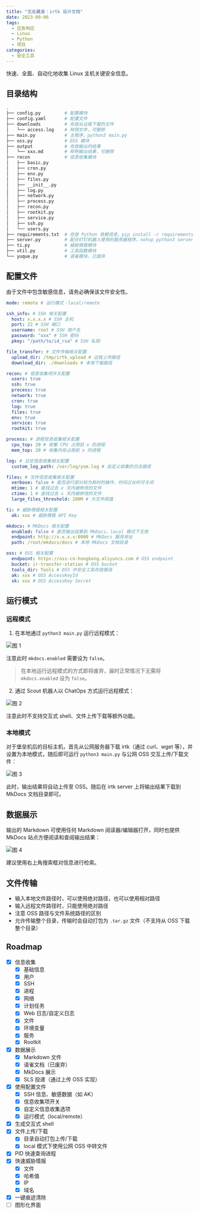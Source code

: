 ```yaml
---
title: "无处藏身：irtk 设计文档"
date: 2023-09-06
tags:
  - 应急响应
  - Linux
  - Python
  - 项目
categories:
  - 安全工具
---
```


快速、全面、自动化地收集 Linux 主机关键安全信息。

<!-- more -->

## 目录结构

```bash
.
├── config.py         # 配置模块
├── config.yaml       # 配置文件
├── downloads         # 存放从远程下载的文件
│   └── access.log    # 样例文件，可删除
├── main.py           # 主程序，python3 main.py
├── oss.py            # OSS 模块
├── output            # 存放输出的结果
│   └── xxx.md        # 样例输出结果，可删除
├── recon             # 信息收集模块
│   ├── basic.py
│   ├── cron.py
│   ├── env.py
│   ├── files.py
│   ├── __init__.py
│   ├── log.py
│   ├── network.py
│   ├── process.py
│   ├── recon.py
│   ├── rootkit.py
│   ├── service.py
│   ├── ssh.py
│   └── users.py
├── requirements.txt  # 存放 Python 依赖信息，pip install -r requirements.txt
├── server.py         # 配合钉钉机器人使用的服务器程序，nohup python3 server.py &
├── ti.py             # 威胁情报模块
├── util.py           # 工具函数模块
└── yuque.py          # 语雀模块，已废弃
```

## 配置文件

由于文件中包含敏感信息，请务必确保该文件安全性。

```yaml
mode: remote # 运行模式：local/remote

ssh_info: # SSH 相关配置
  host: x.x.x.x # SSH 主机
  port: 22 # SSH 端口
  username: root # SSH 用户名
  password: "xxx" # SSH 密码
  pkey: "/path/to/id_rsa" # SSH 私钥

file_transfer: # 文件传输相关配置
  upload_dir: /tmp/irtk_upload # 远程上传路径
  download_dir: ./downloads # 本地下载路径

recon: # 信息收集项开关配置
  users: true
  ssh: true
  process: true
  network: true
  cron: true
  log: true
  files: true
  env: true
  service: true
  rootkit: true

process: # 进程信息收集相关配置
  cpu_top: 20 # 收集 CPU 占用前 x 的进程
  mem_top: 20 # 收集内存占用前 x 的进程

log: # 日志信息收集相关配置
  custom_log_path: /var/log/yum.log # 自定义收集的日志路径

files: # 文件信息收集相关配置
  verbose: false # 是否进行部分较为耗时的操作，时间过长时可关闭
  mtime: 1 # 查找过去 x 天内被修改的文件
  ctime: 1 # 查找过去 x 天内被修改的文件
  large_files_threshold: 200M # 大文件阈值

ti: # 威胁情报相关配置
  ak: xxx # 威胁情报 API Key

mkdocs: # MkDocs 相关配置
  enabled: false # 是否输出结果到 MkDocs，local 模式下无效
  endpoint: http://x.x.x.x:8000 # MkDocs 服务地址
  path: /root/mkdocs/docs # 本地 MkDocs 文档目录

oss: # OSS 相关配置
  endpoint: https://oss-cn-hongkong.aliyuncs.com # OSS endpoint
  bucket: ir-transfer-station # OSS bucket
  tools_dir: Tools # OSS 中安全工具存放路径
  ak: xxx # OSS AccessKeyId
  sk: xxx # OSS AccessKey Secret
```

## 运行模式

### 远程模式

1. 在本地通过 `python3 main.py` 运行远程模式：

![图 1](0.png)

注意此时 `mkdocs.enabled` 需要设为 `false`。

> 在本地运行远程模式的方式即将废弃，届时正常情况下无需将 `mkdocs.enabled` 设为 `false`。

2. 通过 Scout 机器人以 ChatOps 方式运行远程模式：

![图 2](1.png)

注意此时不支持交互式 shell、文件上传下载等额外功能。

### 本地模式

对于堡垒机后的目标主机，首先从公网服务器下载 irtk（通过 curl、wget 等），并设置为本地模式，随后即可运行 `python3 main.py` 与公网 OSS 交互上传/下载文件：

![图 3](2.png)

此时，输出结果将自动上传至 OSS。随后在 irtk server 上将输出结果下载到 MkDocs 文档目录即可。

## 数据展示

输出的 Markdown 可使用任何 Markdown 阅读器/编辑器打开，同时也提供 MkDocs 站点方便阅读和查阅输出结果：

![图 4](feature.png)

建议使用右上角搜索框对信息进行检索。

## 文件传输

- 输入本地文件路径时，可以使用绝对路径，也可以使用相对路径
- 输入远程文件路径时，只能使用绝对路径
- 注意 OSS 路径与文件系统路径的区别
- 允许传输整个目录，传输时会自动打包为 `.tar.gz` 文件（不支持从 OSS 下载整个目录）

## Roadmap

- [x] 信息收集
  - [x] 基础信息
  - [x] 用户
  - [x] SSH
  - [x] 进程
  - [x] 网络
  - [x] 计划任务
  - [x] Web 日志/自定义日志
  - [x] 文件
  - [x] 环境变量
  - [x] 服务
  - [x] Rootkit
- [x] 数据展示
  - [x] Markdown 文件
  - [x] 语雀文档（已废弃）
  - [x] MkDocs 展示
  - [x] SLS 投递（通过上传 OSS 实现）
- [x] 使用配置文件
  - [x] SSH 信息、敏感数据（如 AK）
  - [x] 信息收集项开关
  - [x] 自定义信息收集选项
  - [x] 运行模式（local/remote）
- [x] 生成交互式 shell
- [x] 文件上传/下载
  - [x] 目录自动打包上传/下载
  - [x] local 模式下使用公网 OSS 中转文件
- [x] PID 快速查询进程
- [x] 快速威胁情报
  - [x] 文件
  - [x] 哈希值
  - [x] IP
  - [x] 域名
- [x] 一键痕迹清除
- [ ] 图形化界面
